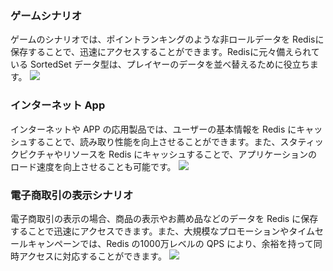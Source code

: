 ﻿### ゲームシナリオ
ゲームのシナリオでは、ポイントランキングのような非ロールデータを Redisに保存することで、迅速にアクセスすることができます。Redisに元々備えられている SortedSet データ型は、プレイヤーのデータを並べ替えるために役立ちます。
![](https://main.qcloudimg.com/raw/aea1374016afa2f716921a0bd96e575b.png)

### インターネット App
インターネットや APP の応用製品では、ユーザーの基本情報を Redis にキャッシュすることで、読み取り性能を向上させることができます。また、スタティックピクチャやリソースを Redis にキャッシュすることで、アプリケーションのロード速度を向上させることも可能です。
![](https://main.qcloudimg.com/raw/95e8efdaab57e0972c0eb405ba5cd44b.png)

### 電子商取引の表示シナリオ
電子商取引の表示の場合、商品の表示やお薦め品などのデータを Redis に保存することで迅速にアクセスできます。また、大規模なプロモーションやタイムセールキャンペーンでは、Redis の1000万レベルの QPS により、余裕を持って同時アクセスに対応することができます。
![](https://main.qcloudimg.com/raw/5298964ed5598cbee0776299ac1851f6.png)
